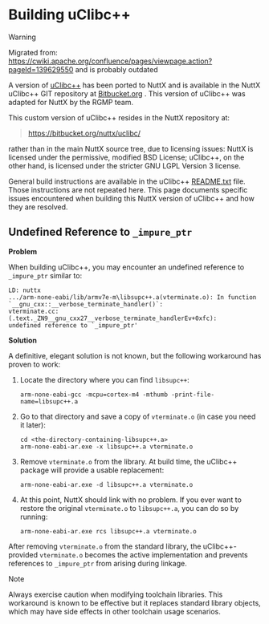 Building uClibc++
=================

Warning

Migrated from:
<https://cwiki.apache.org/confluence/pages/viewpage.action?pageId=139629550>
and is probably outdated

A version of [uClibc++](http://cxx.uclibc.org/) has been ported to NuttX
and is available in the NuttX uClibc++ GIT repository at
[Bitbucket.org](https://bitbucket.org/nuttx/uclibc/) . This version of
uClibc++ was adapted for NuttX by the RGMP team.

This custom version of uClibc++ resides in the NuttX repository at:

> <https://bitbucket.org/nuttx/uclibc/>

rather than in the main NuttX source tree, due to licensing issues:
NuttX is licensed under the permissive, modified BSD License; uClibc++,
on the other hand, is licensed under the stricter GNU LGPL Version 3
license.

General build instructions are available in the uClibc++
[README.txt](https://bitbucket.org/nuttx/uclibc/src/master/README.txt)
file. Those instructions are not repeated here. This page documents
specific issues encountered when building this NuttX version of uClibc++
and how they are resolved.

Undefined Reference to `_impure_ptr`
------------------------------------

**Problem**

When building uClibc++, you may encounter an undefined reference to
`_impure_ptr` similar to:

``` {.none}
LD: nuttx
.../arm-none-eabi/lib/armv7e-m\libsupc++.a(vterminate.o): In function
`__gnu_cxx::__verbose_terminate_handler()`:
vterminate.cc:(.text._ZN9__gnu_cxx27__verbose_terminate_handlerEv+0xfc):
undefined reference to `_impure_ptr'
```

**Solution**

A definitive, elegant solution is not known, but the following
workaround has proven to work:

1.  Locate the directory where you can find `libsupc++`:

    ``` {.console}
    arm-none-eabi-gcc -mcpu=cortex-m4 -mthumb -print-file-name=libsupc++.a
    ```

2.  Go to that directory and save a copy of `vterminate.o` (in case you
    need it later):

    ``` {.console}
    cd <the-directory-containing-libsupc++.a>
    arm-none-eabi-ar.exe -x libsupc++.a vterminate.o
    ```

3.  Remove `vterminate.o` from the library. At build time, the uClibc++
    package will provide a usable replacement:

    ``` {.console}
    arm-none-eabi-ar.exe -d libsupc++.a vterminate.o
    ```

4.  At this point, NuttX should link with no problem. If you ever want
    to restore the original `vterminate.o` to `libsupc++.a`, you can do
    so by running:

    ``` {.console}
    arm-none-eabi-ar.exe rcs libsupc++.a vterminate.o
    ```

After removing `vterminate.o` from the standard library, the
uClibc++-provided `vterminate.o` becomes the active implementation and
prevents references to `_impure_ptr` from arising during linkage.

Note

Always exercise caution when modifying toolchain libraries. This
workaround is known to be effective but it replaces standard library
objects, which may have side effects in other toolchain usage scenarios.
